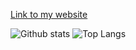 
[Link to my website](https://scepter914.github.io/aboutme/aboutme/)

![Github stats](https://github-readme-stats.vercel.app/api?username=scepter914)
![Top Langs](https://github-readme-stats.vercel.app/api/top-langs/?username=scepter914&layout=compact)
